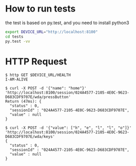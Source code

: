 # How to run tests
the test is based on py.test, and you need to install python3

```bash
export DEVICE_URL="http://localhost:8100"
cd tests
py.test -vv
```

# HTTP Request
```
$ http GET $DEVICE_URL/HEALTH
I-AM-ALIVE

$ curl -X POST -d '{"name": "home"}' 'http://localhost:8100/session/024A4577-2105-4E0C-9623-D683CDF9707E/wda/pressButton'
Return (47ms): {
  "status" : 0,
  "sessionId" : "024A4577-2105-4E0C-9623-D683CDF9707E",
  "value" : null
}

$ curl -X POST -d '{"value": ["h", "e", "l", "l", "o"]}' 'http://localhost:8100/session/024A4577-2105-4E0C-9623-D683CDF9707E/wda/keys'
{
  "status" : 0,
  "sessionId" : "024A4577-2105-4E0C-9623-D683CDF9707E",
  "value" : null
}
```